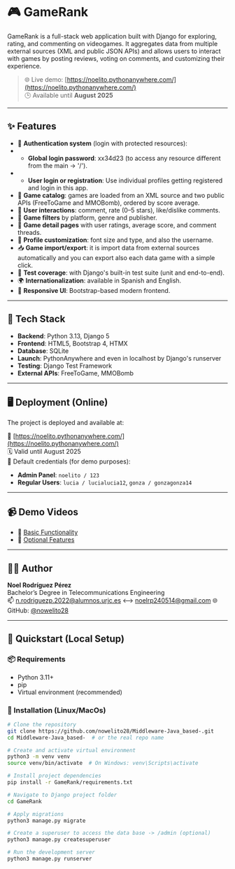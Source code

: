 # 🎮 GameRank

GameRank is a full-stack web application built with Django for exploring, rating, and commenting on videogames. It aggregates data from multiple external sources (XML and public JSON APIs) and allows users to interact with games by posting reviews, voting on comments, and customizing their experience.

> 🌐 Live demo: [https://noelito.pythonanywhere.com/](https://noelito.pythonanywhere.com/)  
> 🕒 Available until **August 2025**

---

## ✨ Features

- 🔐 **Authentication system** (login with protected resources):
- - **Global login password**: xx34d23 (to access any resource different from the main -> '/').
- - **User login or registration**: Use individual profiles getting registered and login in this app.
- 🎲 **Game catalog**: games are loaded from an XML source and two public APIs (FreeToGame and MMOBomb), ordered by score average.
- 💬 **User interactions**: comment, rate (0–5 stars), like/dislike comments.
- 🔎 **Game filters** by platform, genre and publisher.
- 🧾 **Game detail pages** with user ratings, average score, and comment threads.
- 🧠 **Profile customization**: font size and type, and also the username.
- 📥 **Game import/export**: it is import data from external sources automatically and you can export also each data game with a simple click.
- 🧪 **Test coverage**: with Django's built-in test suite (unit and end-to-end).
- 🌍 **Internationalization**: available in Spanish and English.
- 📱 **Responsive UI**: Bootstrap-based modern frontend.

---

## 🧩 Tech Stack

- **Backend**: Python 3.13, Django 5
- **Frontend**: HTML5, Bootstrap 4, HTMX
- **Database**: SQLite
- **Launch**: PythonAnywhere and even in localhost by Django's runserver
- **Testing**: Django Test Framework
- **External APIs**: FreeToGame, MMOBomb

---

## 🖥️ Deployment (Online)

The project is deployed and available at:

🔗 [https://noelito.pythonanywhere.com/](https://noelito.pythonanywhere.com/)  
🗓️ Valid until August 2025  
🔐 Default credentials (for demo purposes):  
- **Admin Panel**: `noelito / 123`  
- **Regular Users**: `lucia / lucialucia12`, `gonza / gonzagonza14`

---

## 📹 Demo Videos

- 🎥 [Basic Functionality](https://youtu.be/sqMIz6oc28I)
- 🎥 [Optional Features](https://youtu.be/3WCI0hEX_Mw)

---

## 🧑‍💻 Author

**Noel Rodríguez Pérez**  
Bachelor’s Degree in Telecommunications Engineering  
📫 n.rodriguezp.2022@alumnos.urjc.es <--> noelrp240514@gmail.com
🌐 GitHub: [@nowelito28](https://github.com/nowelito28)

---

## 🚀 Quickstart (Local Setup)

### 📦 Requirements

- Python 3.11+
- pip
- Virtual environment (recommended)

### 🔧 Installation (Linux/MacOs)

```bash
# Clone the repository
git clone https://github.com/nowelito28/Middleware-Java_based-.git
cd Middleware-Java_based-  # or the real repo name

# Create and activate virtual environment
python3 -m venv venv
source venv/bin/activate  # On Windows: venv\Scripts\activate

# Install project dependencies
pip install -r GameRank/requirements.txt

# Navigate to Django project folder
cd GameRank

# Apply migrations
python3 manage.py migrate

# Create a superuser to access the data base -> /admin (optional)
python3 manage.py createsuperuser

# Run the development server
python3 manage.py runserver
